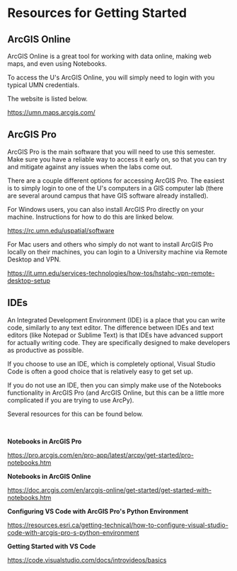 # Resources for Getting Started

## ArcGIS Online

ArcGIS Online is a great tool for working with data online, making web maps, and even using Notebooks.

To access the U's ArcGIS Online, you will simply need to login with you typical UMN credentials.

The website is listed below.

https://umn.maps.arcgis.com/

## ArcGIS Pro

ArcGIS Pro is the main software that you will need to use this semester. Make sure you have a reliable way to access it early on, so that you can try and mitigate against any issues when the labs come out.

There are a couple different options for accessing ArcGIS Pro. The easiest is to simply login to one of the U's computers in a GIS computer lab (there are several around campus that have GIS software already installed).

For Windows users, you can also install ArcGIS Pro directly on your machine. Instructions for how to do this are linked below.

https://rc.umn.edu/uspatial/software

For Mac users and others who simply do not want to install ArcGIS Pro locally on their machines, you can login to a University machine via Remote Desktop and VPN.

https://it.umn.edu/services-technologies/how-tos/hstahc-vpn-remote-desktop-setup

## IDEs

An Integrated Development Environment (IDE) is a place that you can write code, similarly to any text editor. The difference between IDEs and text editors (like Notepad or Sublime Text) is that IDEs have advanced support for actually writing code. They are specifically designed to make developers as productive as possible.

If you choose to use an IDE, which is completely optional, Visual Studio Code is often a good choice that is relatively easy to get set up.

If you do not use an IDE, then you can simply make use of the Notebooks functionality in ArcGIS Pro (and ArcGIS Online, but this can be a little more complicated if you are trying to use ArcPy).

Several resources for this can be found below.

<br>

**Notebooks in ArcGIS Pro**

https://pro.arcgis.com/en/pro-app/latest/arcpy/get-started/pro-notebooks.htm

**Notebooks in ArcGIS Online**

https://doc.arcgis.com/en/arcgis-online/get-started/get-started-with-notebooks.htm

**Configuring VS Code with ArcGIS Pro's Python Environment**

https://resources.esri.ca/getting-technical/how-to-configure-visual-studio-code-with-arcgis-pro-s-python-environment

**Getting Started with VS Code**

https://code.visualstudio.com/docs/introvideos/basics
